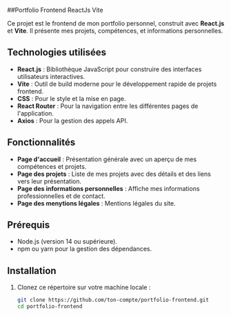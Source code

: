 ##Portfolio Frontend ReactJs Vite

Ce projet est le frontend de mon portfolio personnel, construit avec **React.js** et **Vite**. Il présente mes projets, compétences, et informations personnelles.

## Technologies utilisées

- **React.js** : Bibliothèque JavaScript pour construire des interfaces utilisateurs interactives.
- **Vite** : Outil de build moderne pour le développement rapide de projets frontend.
- **CSS** : Pour le style et la mise en page.
- **React Router** : Pour la navigation entre les différentes pages de l'application.
- **Axios** : Pour la gestion des appels API.

## Fonctionnalités

- **Page d'accueil** : Présentation générale avec un aperçu de mes compétences et projets.
- **Page des projets** : Liste de mes projets avec des détails et des liens vers leur présentation.
- **Page des informations personnelles** : Affiche mes informations professionnelles et de contact.
- **Page des menytions légales** : Mentions légales du site.

## Prérequis

- Node.js (version 14 ou supérieure).
- npm ou yarn pour la gestion des dépendances.

## Installation

1. Clonez ce répertoire sur votre machine locale :

   ```bash
   git clone https://github.com/ton-compte/portfolio-frontend.git
   cd portfolio-frontend
